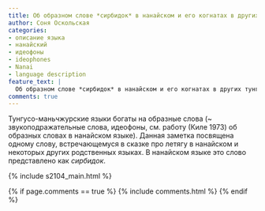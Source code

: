 ```yaml
---
title: Об образном слове *сирбидок* в нанайском и его когнатах в других тунгусо-маньчжурских языках
author: Соня Оскольская
categories:
- описание языка
- нанайский
- идеофоны
- ideophones
- Nanai
- language description
feature_text: |
  Об образном слове *сирбидок* в нанайском и его когнатах в других тунгусо-маньчжурских языках
comments: true
---
```


Тунгусо-маньчжурские языки богаты на образные слова (~ звукоподражательные слова, идеофоны, см. работу (Киле 1973) об образных словах в нанайском языке). Данная заметка посвящена одному слову, встречающемуся в сказке про летягу в нанайском и некоторых других родственных языках. В нанайском языке это слово представлено как *сирбидок*.

<!-- more -->

{% include s2104_main.html %}


{% if page.comments == true %}
  {% include comments.html %}
{% endif %}
